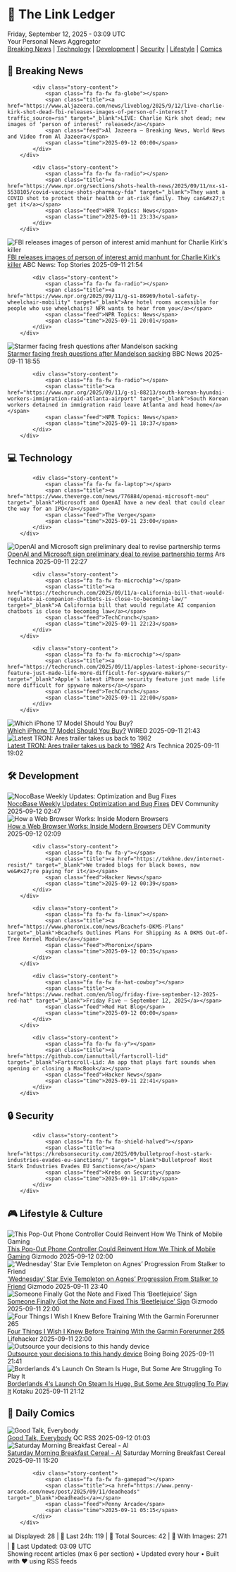 <!-- Processing 54 RSS feeds at 2025-09-12 03:09:23 UTC -->
<!-- Processing: XKCD -->
<!-- Processing: Penny Arcade -->
<!-- Processing: Poorly Drawn Lines -->
<!-- Processing: Dilbert -->
<!-- Processing: Cyanide & Happiness -->
<!-- Processing: Questionable Content -->
<!-- Processing: CNN Breaking News -->
<!-- Processing: BBC World News -->
<!-- Processing: Al Jazeera Breaking News -->
<!-- Processing: CBC News -->
<!-- Error processing https://rss.cbc.ca/lineup/topstories.xml: The read operation timed out -->
<!-- Processing: Associated Press Breaking -->
<!-- Processing: Sky News World -->
<!-- Processing: TechCrunch -->
<!-- Processing: The Verge -->
<!-- Processing: Ars Technica -->
<!-- Processing: WIRED -->
<!-- Error processing https://www.wired.com/feed/rss: The read operation timed out -->
<!-- Processing: Slashdot -->
<!-- Processing: Lobsters Python -->
<!-- Processing: Hacker News -->
<!-- Processing: Dev.to -->
<!-- Processing: Phoronix Linux News -->
<!-- Processing: It's FOSS -->
<!-- Processing: OMG! Ubuntu -->
<!-- Processing: DistroWatch -->
<!-- Processing: Red Hat Blog -->
<!-- Processing: Ubuntu Blog -->
<!-- Processing: GitLab Blog -->
<!-- Processing: InfoQ -->
<!-- Processing: DZone -->
<!-- Processing: Coding Horror -->
<!-- Processing: The Pragmatic Engineer -->
<!-- Processing: Krebs on Security -->
<!-- Processing: Schneier on Security -->
<!-- Generated 4 new posts out of 33 feeds processed -->
<div class="newspaper-header">
    <h1 class="newspaper-title">📰 The Link Ledger</h1>
    <div class="newspaper-date">Friday, September 12, 2025 - 03:09 UTC</div>
    <div class="newspaper-subtitle">Your Personal News Aggregator</div>
</div>

<div class="newspaper-nav">
    <a href="#breaking">Breaking News</a> |
    <a href="#tech">Technology</a> |
    <a href="#dev">Development</a> |
    <a href="#security">Security</a> |
    <a href="#lifestyle">Lifestyle</a> |
    <a href="#webcomics">Comics</a>
</div>

<div class="news-section breaking-news" id="breaking">
<h2 class="section-header">🚨 Breaking News</h2>
<div class="stories-container">
<div class="story">
            
            <div class="story-content">
                <span class="fa fa-fw fa-globe"></span>
                <span class="title"><a href="https://www.aljazeera.com/news/liveblog/2025/9/12/live-charlie-kirk-shot-dead-fbi-releases-images-of-person-of-interest?traffic_source=rss" target="_blank">LIVE: Charlie Kirk shot dead; new images of ‘person of interest’ released</a></span>
                <span class="feed">Al Jazeera – Breaking News, World News and Video from Al Jazeera</span>
                <span class="time">2025-09-12 00:00</span>
            </div>
        </div>
<div class="story">
            
            <div class="story-content">
                <span class="fa fa-fw fa-radio"></span>
                <span class="title"><a href="https://www.npr.org/sections/shots-health-news/2025/09/11/nx-s1-5538105/covid-vaccine-shots-pharmacy-fda" target="_blank">They want a COVID shot to protect their health or at-risk family. They can&#x27;t get it</a></span>
                <span class="feed">NPR Topics: News</span>
                <span class="time">2025-09-11 23:33</span>
            </div>
        </div>
<div class="story">
            <img src="https://s.abcnews.com/images/Politics/kirk-shooter-suspect-split-ht-jt-250911_1757606542845_hpMain_4x3t_384.jpg" alt="FBI releases images of person of interest amid manhunt for Charlie Kirk&#x27;s killer" class="story-image" loading="lazy" onerror="this.style.display='none'">
            <div class="story-content">
                <span class="fa fa-fw fa-tv"></span>
                <span class="title"><a href="https://abcnews.go.com/US/charlie-kirk-shooting-fbi-appeals-tips-manhunt-continues/story?id=125469211" target="_blank">FBI releases images of person of interest amid manhunt for Charlie Kirk&#x27;s killer</a></span>
                <span class="feed">ABC News: Top Stories</span>
                <span class="time">2025-09-11 21:54</span>
            </div>
        </div>
<div class="story">
            
            <div class="story-content">
                <span class="fa fa-fw fa-radio"></span>
                <span class="title"><a href="https://www.npr.org/2025/09/11/g-s1-86969/hotel-safety-wheelchair-mobility" target="_blank">Are hotel rooms accessible for people who use wheelchairs? NPR wants to hear from you</a></span>
                <span class="feed">NPR Topics: News</span>
                <span class="time">2025-09-11 20:01</span>
            </div>
        </div>
<div class="story">
            <img src="https://ichef.bbci.co.uk/ace/standard/240/cpsprodpb/2484/live/4a3c56a0-8ef7-11f0-ad1d-477615c292d0.jpg" alt="Starmer facing fresh questions after Mandelson sacking" class="story-image" loading="lazy" onerror="this.style.display='none'">
            <div class="story-content">
                <span class="fa fa-fw fa-flag"></span>
                <span class="title"><a href="https://www.bbc.com/news/articles/cy0v81zeggko?at_medium=RSS&at_campaign=rss" target="_blank">Starmer facing fresh questions after Mandelson sacking</a></span>
                <span class="feed">BBC News</span>
                <span class="time">2025-09-11 18:55</span>
            </div>
        </div>
<div class="story">
            
            <div class="story-content">
                <span class="fa fa-fw fa-radio"></span>
                <span class="title"><a href="https://www.npr.org/2025/09/11/g-s1-88213/south-korean-hyundai-workers-immigration-raid-atlanta-airport" target="_blank">South Korean workers detained in immigration raid leave Atlanta and head home</a></span>
                <span class="feed">NPR Topics: News</span>
                <span class="time">2025-09-11 18:37</span>
            </div>
        </div>
</div>
</div>
<div class="news-section tech-news" id="tech">
<h2 class="section-header">💻 Technology</h2>
<div class="stories-container">
<div class="story">
            
            <div class="story-content">
                <span class="fa fa-fw fa-laptop"></span>
                <span class="title"><a href="https://www.theverge.com/news/776884/openai-microsoft-mou" target="_blank">Microsoft and OpenAI have a new deal that could clear the way for an IPO</a></span>
                <span class="feed">The Verge</span>
                <span class="time">2025-09-11 23:00</span>
            </div>
        </div>
<div class="story">
            <img src="https://cdn.arstechnica.net/wp-content/uploads/2024/07/openai_microsoft_3-500x500.jpg" alt="OpenAI and Microsoft sign preliminary deal to revise partnership terms" class="story-image" loading="lazy" onerror="this.style.display='none'">
            <div class="story-content">
                <span class="fa fa-fw fa-cog"></span>
                <span class="title"><a href="https://arstechnica.com/ai/2025/09/openai-and-microsoft-sign-preliminary-deal-to-revise-partnership-terms/" target="_blank">OpenAI and Microsoft sign preliminary deal to revise partnership terms</a></span>
                <span class="feed">Ars Technica</span>
                <span class="time">2025-09-11 22:27</span>
            </div>
        </div>
<div class="story">
            
            <div class="story-content">
                <span class="fa fa-fw fa-microchip"></span>
                <span class="title"><a href="https://techcrunch.com/2025/09/11/a-california-bill-that-would-regulate-ai-companion-chatbots-is-close-to-becoming-law/" target="_blank">A California bill that would regulate AI companion chatbots is close to becoming law</a></span>
                <span class="feed">TechCrunch</span>
                <span class="time">2025-09-11 22:23</span>
            </div>
        </div>
<div class="story">
            
            <div class="story-content">
                <span class="fa fa-fw fa-microchip"></span>
                <span class="title"><a href="https://techcrunch.com/2025/09/11/apples-latest-iphone-security-feature-just-made-life-more-difficult-for-spyware-makers/" target="_blank">Apple’s latest iPhone security feature just made life more difficult for spyware makers</a></span>
                <span class="feed">TechCrunch</span>
                <span class="time">2025-09-11 22:00</span>
            </div>
        </div>
<div class="story">
            <img src="https://media.wired.com/photos/68c33e23056a2fb79e26a2d1/master/pass/iPhone%2017%20Pro%20Hero%20Image%20SOURCE%20Julian%20Chokkattu.jpg" alt="Which iPhone 17 Model Should You Buy?" class="story-image" loading="lazy" onerror="this.style.display='none'">
            <div class="story-content">
                <span class="fa fa-fw fa-bolt"></span>
                <span class="title"><a href="https://www.wired.com/story/which-apple-iphone-17-models-to-buy/" target="_blank">Which iPhone 17 Model Should You Buy?</a></span>
                <span class="feed">WIRED</span>
                <span class="time">2025-09-11 21:43</span>
            </div>
        </div>
<div class="story">
            <img src="https://cdn.arstechnica.net/wp-content/uploads/2025/09/Tron-Ares-Jeff-Bridges-1600x1067-1-500x500.jpg" alt="Latest TRON: Ares trailer takes us back to 1982" class="story-image" loading="lazy" onerror="this.style.display='none'">
            <div class="story-content">
                <span class="fa fa-fw fa-cog"></span>
                <span class="title"><a href="https://arstechnica.com/culture/2025/09/latest-tron-ares-trailer-takes-us-back-to-1982/" target="_blank">Latest TRON: Ares trailer takes us back to 1982</a></span>
                <span class="feed">Ars Technica</span>
                <span class="time">2025-09-11 19:02</span>
            </div>
        </div>
</div>
</div>
<div class="news-section dev-news" id="dev">
<h2 class="section-header">🛠️ Development</h2>
<div class="stories-container">
<div class="story">
            <img src="https://media2.dev.to/dynamic/image/width=800%2Cheight=%2Cfit=scale-down%2Cgravity=auto%2Cformat=auto/https%3A%2F%2Fdev-to-uploads.s3.amazonaws.com%2Fuploads%2Farticles%2F66qf0fuohv233at2nnzv.png" alt="NocoBase Weekly Updates: Optimization and Bug Fixes" class="story-image" loading="lazy" onerror="this.style.display='none'">
            <div class="story-content">
                <span class="fa fa-fw fa-code"></span>
                <span class="title"><a href="https://dev.to/nocobase/nocobase-weekly-updates-optimization-and-bug-fixes-23ai" target="_blank">NocoBase Weekly Updates: Optimization and Bug Fixes</a></span>
                <span class="feed">DEV Community</span>
                <span class="time">2025-09-12 02:47</span>
            </div>
        </div>
<div class="story">
            <img src="https://media2.dev.to/dynamic/image/width=800%2Cheight=%2Cfit=scale-down%2Cgravity=auto%2Cformat=auto/https%3A%2F%2Fdev-to-uploads.s3.amazonaws.com%2Fuploads%2Farticles%2Foi3rnzkfkxf10h82kqma.png" alt="How a Web Browser Works: Inside Modern Browsers" class="story-image" loading="lazy" onerror="this.style.display='none'">
            <div class="story-content">
                <span class="fa fa-fw fa-code"></span>
                <span class="title"><a href="https://dev.to/giovanni786/how-a-web-browser-works-inside-modern-browsers-3j8d" target="_blank">How a Web Browser Works: Inside Modern Browsers</a></span>
                <span class="feed">DEV Community</span>
                <span class="time">2025-09-12 02:09</span>
            </div>
        </div>
<div class="story">
            
            <div class="story-content">
                <span class="fa fa-fw fa-y"></span>
                <span class="title"><a href="https://tekhne.dev/internet-resist/" target="_blank">We traded blogs for black boxes, now we&#x27;re paying for it</a></span>
                <span class="feed">Hacker News</span>
                <span class="time">2025-09-12 00:39</span>
            </div>
        </div>
<div class="story">
            
            <div class="story-content">
                <span class="fa fa-fw fa-linux"></span>
                <span class="title"><a href="https://www.phoronix.com/news/Bcachefs-DKMS-Plans" target="_blank">Bcachefs Outlines Plans For Shipping As A DKMS Out-Of-Tree Kernel Module</a></span>
                <span class="feed">Phoronix</span>
                <span class="time">2025-09-12 00:35</span>
            </div>
        </div>
<div class="story">
            
            <div class="story-content">
                <span class="fa fa-fw fa-hat-cowboy"></span>
                <span class="title"><a href="https://www.redhat.com/en/blog/friday-five-september-12-2025-red-hat" target="_blank">Friday Five — September 12, 2025</a></span>
                <span class="feed">Red Hat Blog</span>
                <span class="time">2025-09-12 00:00</span>
            </div>
        </div>
<div class="story">
            
            <div class="story-content">
                <span class="fa fa-fw fa-y"></span>
                <span class="title"><a href="https://github.com/iannuttall/fartscroll-lid" target="_blank">Fartscroll-Lid: An app that plays fart sounds when opening or closing a MacBook</a></span>
                <span class="feed">Hacker News</span>
                <span class="time">2025-09-11 22:41</span>
            </div>
        </div>
</div>
</div>
<div class="news-section security-news" id="security">
<h2 class="section-header">🔒 Security</h2>
<div class="stories-container">
<div class="story">
            
            <div class="story-content">
                <span class="fa fa-fw fa-shield-halved"></span>
                <span class="title"><a href="https://krebsonsecurity.com/2025/09/bulletproof-host-stark-industries-evades-eu-sanctions/" target="_blank">Bulletproof Host Stark Industries Evades EU Sanctions</a></span>
                <span class="feed">Krebs on Security</span>
                <span class="time">2025-09-11 17:40</span>
            </div>
        </div>
</div>
</div>
<div class="news-section lifestyle-news" id="lifestyle">
<h2 class="section-header">🎮 Lifestyle & Culture</h2>
<div class="stories-container">
<div class="story">
            <img src="https://gizmodo.com/app/uploads/2025/09/Mcon-Phone-Controller-2.jpg" alt="This Pop-Out Phone Controller Could Reinvent How We Think of Mobile Gaming" class="story-image" loading="lazy" onerror="this.style.display='none'">
            <div class="story-content">
                <span class="fa fa-fw fa-computer"></span>
                <span class="title"><a href="https://gizmodo.com/this-pop-out-phone-controller-could-reinvent-how-we-think-of-mobile-gaming-2000657772" target="_blank">This Pop-Out Phone Controller Could Reinvent How We Think of Mobile Gaming</a></span>
                <span class="feed">Gizmodo</span>
                <span class="time">2025-09-12 02:00</span>
            </div>
        </div>
<div class="story">
            <img src="https://gizmodo.com/app/uploads/2025/09/Wednesday-Agnes-Enid-Dance.jpg" alt="‘Wednesday’ Star Evie Templeton on Agnes’ Progression From Stalker to Friend" class="story-image" loading="lazy" onerror="this.style.display='none'">
            <div class="story-content">
                <span class="fa fa-fw fa-computer"></span>
                <span class="title"><a href="https://gizmodo.com/wednesday-star-evie-templeton-on-agnes-progression-from-stalker-to-friend-2000657912" target="_blank">‘Wednesday’ Star Evie Templeton on Agnes’ Progression From Stalker to Friend</a></span>
                <span class="feed">Gizmodo</span>
                <span class="time">2025-09-11 23:40</span>
            </div>
        </div>
<div class="story">
            <img src="https://gizmodo.com/app/uploads/2025/09/Beetlejuice-Warner-Bros.jpg" alt="Someone Finally Got the Note and Fixed This ‘Beetlejuice’ Sign" class="story-image" loading="lazy" onerror="this.style.display='none'">
            <div class="story-content">
                <span class="fa fa-fw fa-computer"></span>
                <span class="title"><a href="https://gizmodo.com/someone-finally-got-the-note-and-fixed-this-beetlejuice-sign-2000657774" target="_blank">Someone Finally Got the Note and Fixed This ‘Beetlejuice’ Sign</a></span>
                <span class="feed">Gizmodo</span>
                <span class="time">2025-09-11 22:00</span>
            </div>
        </div>
<div class="story">
            <img src="https://lifehacker.com/imagery/articles/01JX3BGFCEJDMMY2BH921CN3HM/hero-image.jpg" alt="Four Things I Wish I Knew Before Training With the Garmin Forerunner 265" class="story-image" loading="lazy" onerror="this.style.display='none'">
            <div class="story-content">
                <span class="fa fa-fw fa-life-ring"></span>
                <span class="title"><a href="https://lifehacker.com/health/what-i-wish-i-knew-before-training-with-the-garmin-forerunner-265?utm_medium=RSS" target="_blank">Four Things I Wish I Knew Before Training With the Garmin Forerunner 265</a></span>
                <span class="feed">Lifehacker</span>
                <span class="time">2025-09-11 22:00</span>
            </div>
        </div>
<div class="story">
            <img src="https://i0.wp.com/boingboing.net/wp-content/uploads/2025/09/Image-YouTube-Makerinator.jpg?fit=1080%2C601&amp;quality=60&amp;ssl=1" alt="Outsource your decisions to this handy device" class="story-image" loading="lazy" onerror="this.style.display='none'">
            <div class="story-content">
                <span class="fa fa-fw fa-arrow-right"></span>
                <span class="title"><a href="https://boingboing.net/2025/09/11/outsource-your-decisions-to-this-handy-device.html" target="_blank">Outsource your decisions to this handy device</a></span>
                <span class="feed">Boing Boing</span>
                <span class="time">2025-09-11 21:41</span>
            </div>
        </div>
<div class="story">
            <img src="https://kotaku.com/app/uploads/2025/09/brd.jpg" alt="Borderlands 4‘s Launch On Steam Is Huge, But Some Are Struggling To Play It" class="story-image" loading="lazy" onerror="this.style.display='none'">
            <div class="story-content">
                <span class="fa fa-fw fa-gamepad"></span>
                <span class="title"><a href="https://kotaku.com/borderlands-4s-launch-on-steam-is-huge-but-some-are-struggling-to-play-it-2000625009" target="_blank">Borderlands 4‘s Launch On Steam Is Huge, But Some Are Struggling To Play It</a></span>
                <span class="feed">Kotaku</span>
                <span class="time">2025-09-11 21:12</span>
            </div>
        </div>
</div>
</div>
<div class="news-section webcomics-section" id="webcomics">
<h2 class="section-header">🎨 Daily Comics</h2>
<div class="stories-container">
<div class="story">
            <img src="http://www.questionablecontent.net/comics/5656.png" alt="Good Talk, Everybody" class="story-image" loading="lazy" onerror="this.style.display='none'">
            <div class="story-content">
                <span class="fa fa-fw fa-music"></span>
                <span class="title"><a href="http://questionablecontent.net/view.php?comic=5656" target="_blank">Good Talk, Everybody</a></span>
                <span class="feed">QC RSS</span>
                <span class="time">2025-09-12 01:03</span>
            </div>
        </div>
<div class="story">
            <img src="https://www.smbc-comics.com/comics/1757476488-20250911.png" alt="Saturday Morning Breakfast Cereal - AI" class="story-image" loading="lazy" onerror="this.style.display='none'">
            <div class="story-content">
                <span class="fa fa-fw fa-smile"></span>
                <span class="title"><a href="https://www.smbc-comics.com/comic/ai-16" target="_blank">Saturday Morning Breakfast Cereal - AI</a></span>
                <span class="feed">Saturday Morning Breakfast Cereal</span>
                <span class="time">2025-09-11 15:20</span>
            </div>
        </div>
<div class="story">
            
            <div class="story-content">
                <span class="fa fa-fw fa-gamepad"></span>
                <span class="title"><a href="https://www.penny-arcade.com/news/post/2025/09/11/deadheads" target="_blank">Deadheads</a></span>
                <span class="feed">Penny Arcade</span>
                <span class="time">2025-09-11 05:15</span>
            </div>
        </div>
</div>
</div>

<div class="newspaper-footer">
    <div class="stats">
        📊 Displayed: 28 | 📅 Last 24h: 119 | 📡 Total Sources: 42 | 📸 With Images: 271 |
        🔄 Last Updated: 03:09 UTC
    </div>
    <div class="footer-note">
        Showing recent articles (max 6 per section) • Updated every hour • Built with ❤️ using RSS feeds
    </div>
</div>
